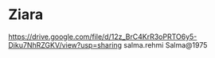 # Ziara
https://drive.google.com/file/d/12z_BrC4KrR3oPRTO6y5-Diku7NhRZGKV/view?usp=sharing
salma.rehmi
Salma@1975
